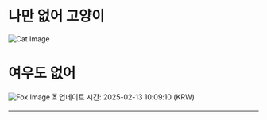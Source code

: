 
# 나만 없어 고양이

![Cat Image](https://cdn2.thecatapi.com/images/cp4.jpg)

# 여우도 없어
![Fox Image](https://randomfox.ca/images/86.jpg)
⏳ 업데이트 시간: 2025-02-13 10:09:10 (KRW)

---
